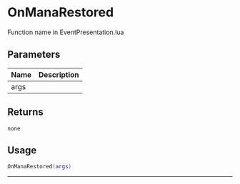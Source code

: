 # OnManaRestored

Function name in EventPresentation.lua

## Parameters

| Name | Description |
| ---- | ----------- |
| args |             |

## Returns

`none`

## Usage

```lua
OnManaRestored(args)
```

---
